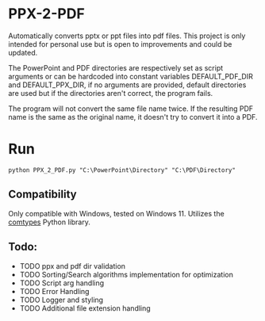 # PPX-2-PDF
Automatically converts pptx or ppt files into pdf files. This project is only intended for personal use but is open to improvements and could be updated. 

The PowerPoint and PDF directories are respectively set as script arguments or can be hardcoded into constant variables DEFAULT_PDF_DIR and DEFAULT_PPX_DIR, if no arguments are provided, default directories are used but if the directories aren't correct, the program fails. 

The program will not convert the same file name twice. If the resulting PDF name is the same as the original name, it doesn't try to convert it into a PDF. 

# Run
`python PPX_2_PDF.py "C:\PowerPoint\Directory" "C:\PDF\Directory"`
## Compatibility
Only compatible with Windows, tested on Windows 11.
Utilizes the [comtypes](https://pythonhosted.org/comtypes/#the-comtypes-package) Python library.
## Todo:
- TODO ppx and pdf dir validation
- TODO Sorting/Search algorithms implementation for optimization
- TODO Script arg handling
- TODO Error Handling
- TODO Logger and styling
- TODO Additional file extension handling
